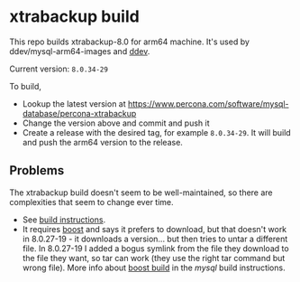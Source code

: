 # xtrabackup build

This repo builds xtrabackup-8.0 for arm64 machine. It's used by
ddev/mysql-arm64-images and [ddev](https://github.com/ddev/ddev).

Current version: `8.0.34-29`

To build,

* Lookup the latest version at <https://www.percona.com/software/mysql-database/percona-xtrabackup>
* Change the version above and commit and push it
* Create a release with the desired tag, for example `8.0.34-29`. It will build
  and push the arm64 version to the release.

## Problems

The xtrabackup build doesn't seem to be well-maintained, so there are
complexities that seem to change ever time.

* See [build instructions](https://www.percona.com/doc/percona-xtrabackup/8.0/installation/compiling_xtrabackup.html).
* It requires [boost](https://www.boost.org/) and says it prefers to download,
  but that doesn't work in 8.0.27-19 - it downloads a version... but then tries
  to untar a different file. In 8.0.27-19 I added a bogus symlink from the file
  they download to the file they want, so tar can work (they use the right tar
  command but wrong file). More info about [boost build](https://dev.mysql.com/doc/mysql-sourcebuild-excerpt/8.0/en/source-configuration-options.html#option_cmake_with_boost)
  in the *mysql* build instructions.
